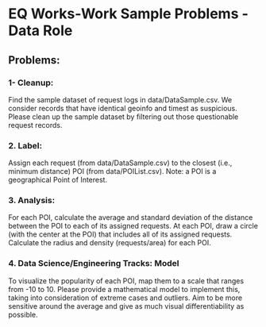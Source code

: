 # EQ Works-Work Sample Problems - Data Role

## Problems:

### 1- Cleanup:
Find the sample dataset of request logs in data/DataSample.csv. We consider records that have identical geoinfo and timest as suspicious. Please clean up the sample dataset by filtering out those questionable request records.

### 2. Label:
Assign each request (from data/DataSample.csv) to the closest (i.e., minimum distance) POI (from data/POIList.csv). Note: a POI is a geographical Point of Interest.

### 3. Analysis:
For each POI, calculate the average and standard deviation of the distance between the POI to each of its assigned requests. At each POI, draw a circle (with the center at the POI) that includes all of its assigned requests. Calculate the radius and density (requests/area) for each POI.

### 4.  Data Science/Engineering Tracks: Model
To visualize the popularity of each POI, map them to a scale that ranges from -10 to 10. Please provide a mathematical model to implement this, taking into consideration of extreme cases and outliers. Aim to be more sensitive around the average and give as much visual differentiability as possible.